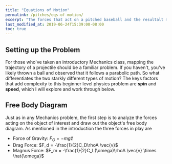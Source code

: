 ```yaml
---
title: "Equations of Motion"
permalink: /pitches/eqs-of-motion/
excerpt: "The forces that act on a pitched baseball and the resultalt motion."
last_modified_at: 2019-06-24T15:39:00-08:00
toc: true
---
```

## Setting up the Problem
For those who've taken an introductory Mechanics class, mapping the trajectory of a projectile should be a familiar problem. If you haven't, you've likely thrown a ball and observed that it follows a parabolic path. So what differentiates the two starkly different types of motion? The keys factors that add complexity to this beginner level physics problem are **spin** and **speed**, which I will explore and work through below. 

## Free Body Diagram
Just as in any Mechanics problem, the first step is to analyze the forces acting on the object of interest and draw out the object's free body diagram. As mentioned in the introduction the three forces in play are
* Force of Gravity: $F_G = -mg \hat{z}$
* Drag Force: $F_d = -\frac{1}{2}C_D\rhoA \vec{v}$
* Magnus Force: $F_m = -\frac{1}{2}C_L(\omega)\rhoA \vec{v} \times \hat{\omega}$

